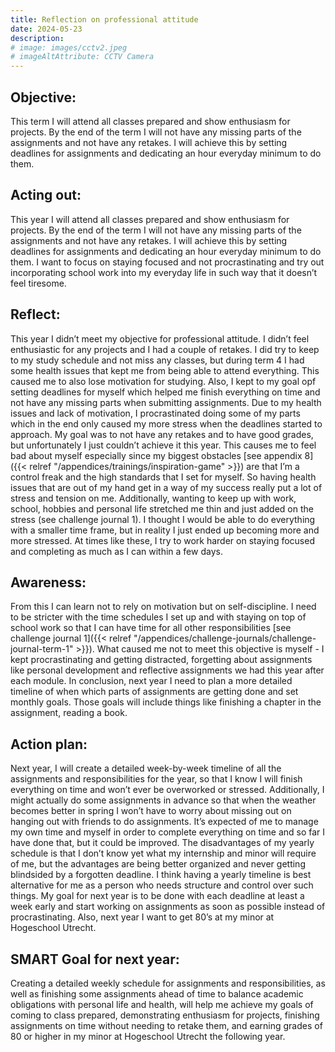 ```yaml
---
title: Reflection on professional attitude
date: 2024-05-23
description:
# image: images/cctv2.jpeg
# imageAltAttribute: CCTV Camera
---
```


## Objective: 

This term I will attend all classes prepared and show enthusiasm for projects. By the end of the term I will not have any missing parts of the assignments and not have any retakes. I will achieve this by setting deadlines for assignments and dedicating an hour everyday minimum to do them.

## Acting out: 

This year I will attend all classes prepared and show enthusiasm for projects. By the end of the term I will not have any missing parts of the assignments and not have any retakes. I will achieve this by setting deadlines for assignments and dedicating an hour everyday minimum to do them. I want to focus on staying focused and not procrastinating and try out incorporating school work into my everyday life in such way that it doesn’t feel tiresome.

## Reflect:

This year I didn’t meet my objective for professional attitude. I didn’t feel enthusiastic for any projects and I had a couple of retakes. I did try to keep to my study schedule and not miss any classes, but during term 4 I had some health issues that kept me from being able to attend everything. This caused me to also lose motivation for studying. Also, I kept to my goal opf setting deadlines for myself which helped me finish everything on time and not have any missing parts when submitting assignments. Due to my health issues and lack of motivation, I procrastinated doing some of my parts which in the end only caused my more stress when the deadlines started to approach. My goal was to not have any retakes and to have good grades, but unfortunately I just couldn’t achieve it this year. This causes me to feel bad about myself especially since my biggest obstacles [see appendix 8]({{< relref "/appendices/trainings/inspiration-game" >}}) are that I’m a control freak and the high standards that I set for myself. So having health issues that are out of my hand get in a way of my success really put a lot of stress and tension on me. Additionally, wanting to keep up with work, school, hobbies and personal life stretched me thin and just added on the stress (see challenge journal 1). I thought I would be able to do everything with a smaller time frame, but in reality I just ended up becoming more and more stressed. At times like these, I try to work harder on staying focused and completing as much as I can within a few days. 

## Awareness:

From this I can learn not to rely on motivation but on self-discipline. I need to be stricter with the time schedules I set up and with staying on top of school work so that I can have time for all other responsibilities [see challenge journal 1]({{< relref "/appendices/challenge-journals/challenge-journal-term-1" >}}). What caused me not to meet this objective is myself - I kept procrastinating and getting distracted, forgetting about assignments like personal development and reflective assignments we had this year after each module. In conclusion, next year I need to plan a more detailed timeline of when which parts of assignments are getting done and set monthly goals. Those goals will include things like finishing a chapter in the assignment, reading a book. 

## Action plan:

Next year, I will create a detailed week-by-week timeline of all the assignments and responsibilities for the year, so that I know I will finish everything on time and won’t ever be overworked or stressed. Additionally, I might actually do some assignments in advance so that when the weather becomes better in spring I won’t have to worry about missing out on hanging out with friends to do assignments. It’s expected of me to manage my own time and myself in order to complete everything on time and so far I have done that, but it could be improved. The disadvantages of my yearly schedule is that I don’t know yet what my internship and minor will require of me, but the advantages are being better organized and never getting blindsided by a forgotten deadline. I think having a yearly timeline is best alternative for me as a person who needs structure and control over such things. My goal for next year is to be done with each deadline at least a week early and start working on assignments as soon as possible instead of procrastinating. Also, next year I want to get 80’s at my minor at Hogeschool Utrecht.

## SMART Goal for next year: 

Creating a detailed weekly schedule for assignments and responsibilities, as well as finishing some assignments ahead of time to balance academic obligations with personal life and health, will help me achieve my goals of coming to class prepared, demonstrating enthusiasm for projects, finishing assignments on time without needing to retake them, and earning grades of 80 or higher in my minor at Hogeschool Utrecht the following year.